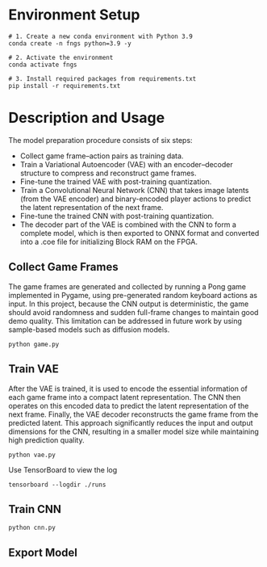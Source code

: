# Environment Setup
```
# 1. Create a new conda environment with Python 3.9
conda create -n fngs python=3.9 -y

# 2. Activate the environment
conda activate fngs

# 3. Install required packages from requirements.txt
pip install -r requirements.txt
```

# Description and Usage
The model preparation procedure consists of six steps:
- Collect game frame–action pairs as training data.
- Train a Variational Autoencoder (VAE) with an encoder–decoder structure to compress and reconstruct game frames.
- Fine-tune the trained VAE with post-training quantization.
- Train a Convolutional Neural Network (CNN) that takes image latents (from the VAE encoder) and binary-encoded player actions to predict the latent representation of the next frame.
- Fine-tune the trained CNN with post-training quantization.
- The decoder part of the VAE is combined with the CNN to form a complete model, which is then exported to ONNX format and converted into a .coe file for initializing Block RAM on the FPGA.

## Collect Game Frames
The game frames are generated and collected by running a Pong game implemented in Pygame, using pre-generated random keyboard actions as input. In this project, because the CNN output is deterministic, the game should avoid randomness and sudden full-frame changes to maintain good demo quality. This limitation can be addressed in future work by using sample-based models such as diffusion models.
```
python game.py
``` 

## Train VAE
After the VAE is trained, it is used to encode the essential information of each game frame into a compact latent representation. The CNN then operates on this encoded data to predict the latent representation of the next frame. Finally, the VAE decoder reconstructs the game frame from the predicted latent. This approach significantly reduces the input and output dimensions for the CNN, resulting in a smaller model size while maintaining high prediction quality.
```
python vae.py
```

Use TensorBoard to view the log
```
tensorboard --logdir ./runs
```


## Train CNN
```
python cnn.py
```

## Export Model
